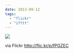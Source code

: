```yaml
---
date: 2013-09-12
tags: 
  - "flickr"
  - "ifttt"
---
```


![](http://farm6.staticflickr.com/5467/9728868532_1e9919e12b_b.jpg)  

  
  
via Flickr http://flic.kr/p/fPGZEC
